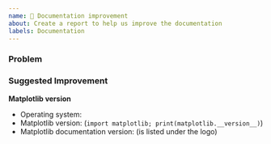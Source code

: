 ```yaml
---
name: 📖 Documentation improvement
about: Create a report to help us improve the documentation
labels: Documentation
---
```


<!--To help us understand and resolve your issue, please fill out the form to the best of your ability.-->
<!--You can feel free to delete the sections that do not apply.-->

### Problem

<!--
If you are referencing an existing piece of documentation or example please provide a link.

* I found [...] to be unclear because [...]
* [...] made me think that [...] when really it should be [...]
* There is no example showing how to do [...]
-->


### Suggested Improvement

<!--
If you have an idea to improve the documentation please suggest it here

* This line should be be changed to say [...]
* Include a paragraph explaining [...]
* Add a figure showing [...]
-->

**Matplotlib version**
<!--Please specify the version of matplotlib and the version of the documentation that you are using:-->
  * Operating system:
  * Matplotlib version: (`import matplotlib; print(matplotlib.__version__)`)
  * Matplotlib documentation version: (is listed under the logo)